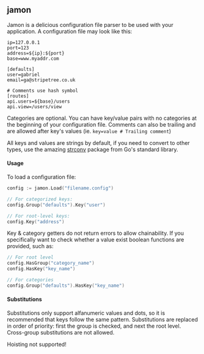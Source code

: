 ## jamon 

Jamon is a delicious configuration file parser to be used with your application. A configuration file may look like this:

```cmdb
ip=127.0.0.1
port=123
address=${ip}:${port}
base=www.myaddr.com

[defaults]
user=gabriel
email=ga@stripetree.co.uk

# Comments use hash symbol
[routes]
api.users=${base}/users
api.view=/users/view
```

Categories are optional. You can have key/value pairs with no categories at the beginning of your configuration file. Comments can also be trailing and are allowed after key's values (ie. `key=value # Trailing comment`)

All keys and values are strings by default, if you need to convert to other types, use the amazing [strconv](http://golang.org/pkg/strconv/) package from Go's standard library.

#### Usage

To load a configuration file:

```go
config := jamon.Load("filename.config")

// For categorized keys:
config.Group("defaults").Key("user")

// For root-level keys:
config.Key("address")
```

Key & category getters do not return errors to allow chainability. If you specifically want to check whether a value exist boolean functions are provided, such as:

```go
// For root level
config.HasGroup("category_name")
config.HasKey("key_name")

// For categories
config.Group("defaults").HasKey("key_name")
```

#### Substitutions

Substitutions only support alfanumeric values and dots, so it is recommended that keys follow the same pattern. Substitutions are replaced in order of priority: first the group is checked, and next the root level. Cross-group substitutions are not allowed.

Hoisting not supported!
